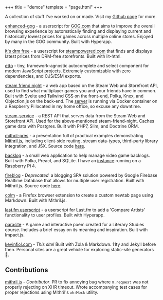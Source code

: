+++
title = "demos"
template = "page.html"
+++

A collection of stuff I've worked on or made. Visit my [Github page](https://github.com/kevinfiol) for more.

[enhanced-gog](https://github.com/kevinfiol/enhanced-gog) - a userscript for [GOG.com](https://gog.com) that aims to improve the overall browsing experience by automatically finding and displaying current and historically lowest prices for games across multiple online stores. Enjoyed by many in the GOG community. Built with Hyperapp.

[it's drm free](https://github.com/kevinfiol/its-drm-free) - a userscript for [steampowered.com](https://steampowered.com) that finds and displays latest prices from DRM-free storefronts. Built with lit-html.

[etto](https://github.com/kevinfiol/etto) - tiny, framework-agnostic autocomplete and select component for modern JavaScript projects. Extremely customizable with zero dependencies, and CJS/ESM exports.

[steam friend night](https://sfn.vercel.app) - a web app based on the Steam Web and Storefront API, used to find what multiplayer games you and your friends have in common. Built with Svelte and Tailwind CSS on the front-end, Polka, Knex, and Objection.js on the back-end. The [server](https://github.com/kevinfiol/sfn-server) is running via Docker container on a Raspberry Pi located in my home office, so excuse any downtime.

[steam-service](https://github.com/kevinfiol/steam-service) - a REST API that serves data from the Steam Web and Storefront API. Used for the above-mentioned steam-friend-night. Caches game data with Postgres. Built with PHP7, Slim, and Doctrine ORM.

[mithril-pres](https://mithril.netlify.app/) - a presentation full of practical examples demonstrating [Mithril.js](https://mithril.js.org), including client-side routing, stream data-types, third-party library integration, and JSX. Source code [here](https://github.com/kevinfiol/mithril-pres).

[backlog](https://github.com/kevinfiol/backlog) - a small web application to help manage video game backlogs. Built with Polka, Preact, and SQLite. I have an [instance](https://backlog.sheev.net/) running on a Raspberry Pi 4.

[fireblog](https://fireblog.vercel.app) - *Deprecated.* a blogging SPA solution powered by Google Firebase Realtime Database that allows for multiple user registration. Built with Mithril.js. Source code [here](https://github.com/kevinfiol/fireblog).

[colm](https://addons.mozilla.org/en-US/firefox/addon/colm/) - a Firefox browser extension to create a custom newtab page using Markdown. Built with Mithril.js.

[last.fm userscript](https://gitlab.com/kevinfiol/lastfm-artists-userscript) - a userscript for Last.fm to add a 'Compare Artists' functionality to user profiles. Built with Hyperapp.

[parasite](https://keb.itch.io/parasite) - A game and interactive poem created for a Literary Studies course. Includes a brief essay on its meaning and inspiration. Built with Impact.js.

[kevinfiol.com](https://github.com/kevinfiol/kevinfiol.com) - *This site!* Built with Zola & Markdown. 11ty and Jekyll before then. Personal sites are a great vehicle for exploring static-site generators 🙂.

## Contributions

[mithril.js](https://github.com/MithrilJS/mithril.js) - *Contributor*. PR to fix annoying bug where `m.request` was not properly rejecting on XHR timeout. Wrote accompanying test cases for proper rejections using Mithril's `xhrMock` utility.
